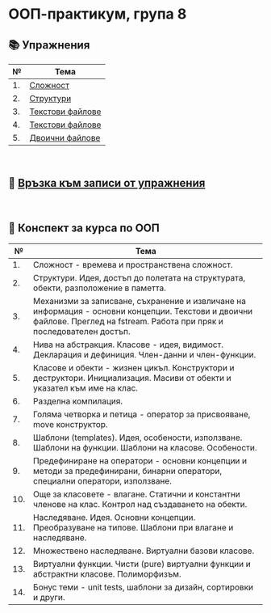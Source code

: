 # ООП-практикум, група 8

## :books: Упражнения
| № | Тема |
| --- | --- |
| 1. | [Сложност](https://github.com/IvanaHristova/oop-labs-fmi/tree/main/01-complexity) |
| 2. | [Структури](https://github.com/IvanaHristova/oop-labs-fmi/tree/main/02-structs-intro) |
| 3. | [Текстови файлове](https://github.com/IvanaHristova/oop-labs-fmi/tree/main/03-04-text-files) |
| 4. | [Текстови файлове](https://github.com/IvanaHristova/oop-labs-fmi/tree/main/03-04-text-files) |
| 5. | [Двоични файлове](https://github.com/IvanaHristova/oop-labs-fmi/tree/main/05-binary-files) |

&nbsp;

## :movie_camera: [Връзка към записи от упражнения](https://drive.google.com/drive/u/1/folders/1mBAXc9r9vMQREvZP72JfAC1Qonca3cTe)

&nbsp;

## :bookmark_tabs: Конспект за курса по ООП
| № | Тема |
| --- | --- |
| 1. | Сложност - времева и пространствена сложност. |
| 2. | Структури. Идея, достъп до полетата на структурата, обекти, разположение в паметта. |
| 3. | Механизми за записване, съхранение и извличане на информация - основни концепции. Текстови и двоични файлове. Преглед на fstream. Работа при пряк и последователен достъп. |
| 4. | Нива на абстракция. Класове - идея, видимост. Декларация и дефиниция. Член-данни и член-функции. |
| 5. | Класове и обекти - жизнен цикъл. Конструктори и деструктори. Инициализация. Масиви от обекти и указател към име на клас. |
| 6. | Разделна компилация. |
| 7. | Голяма четворка и петица - оператор за присвояване, move конструктор. |
| 8. | Шаблони (templates). Идея, особености, използване. Шаблони на функции. Шаблони на класове. Особености. |
| 9. | Предефиниране на оператори - основни концепции и методи за предефинирани, бинарни оператори, специални оператори, използване. |
| 10. | Още за класовете - влагане. Статични и константни членове на клас. Контрол над създаването на обекти. |
| 11. | Наследяване. Идея. Основни концепции. Преобразуване на типове. Шаблони при влагане и наследяване. |
| 12. | Множествено наследяване. Виртуални базови класове. |
| 13. | Виртуални функции. Чисти (pure) виртуални функции и абстрактни класове. Полиморфизъм. |
| 14. | Бонус теми - unit tests, шаблони за дизайн, сортировки и други. |
